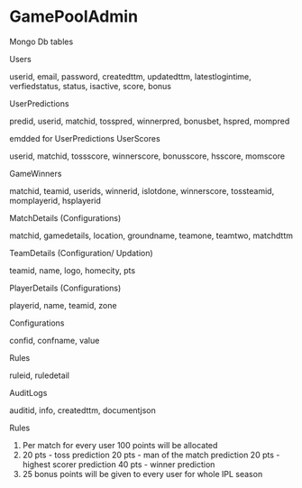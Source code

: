# GamePoolAdmin

Mongo Db tables


Users

userid, email, password, createdttm, updatedttm, latestlogintime, verfiedstatus, status, isactive, score, bonus


UserPredictions

predid, userid, matchid, tosspred, winnerpred, bonusbet, hspred, mompred

emdded for UserPredictions
UserScores

userid, matchid, tossscore, winnerscore, bonusscore, hsscore, momscore

GameWinners

matchid, teamid, userids, winnerid, islotdone, winnerscore, tossteamid, momplayerid, hsplayerid


MatchDetails (Configurations)

matchid, gamedetails, location, groundname, teamone, teamtwo, matchdttm

TeamDetails (Configuration/ Updation)

teamid, name, logo, homecity, pts

PlayerDetails (Configurations)

playerid, name, teamid, zone

Configurations

confid, confname, value

Rules

ruleid, ruledetail

AuditLogs

auditid, info, createdttm, documentjson

Rules

1. Per match for every user 100 points will be allocated
2. 20 pts - toss prediction
   20 pts - man of the match prediction
   20 pts - highest scorer prediction
   40 pts - winner prediction
3. 25 bonus points will be given to every user for whole IPL season
